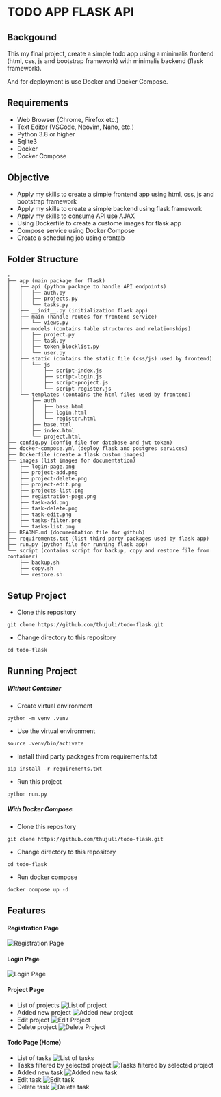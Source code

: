 # TODO APP FLASK API

## Backgound

This my final project, create a simple todo app using a minimalis frontend (html, css, js and bootstrap framework) with minimalis backend (flask framework).

And for deployment is use Docker and Docker Compose.

## Requirements

- Web Browser (Chrome, Firefox etc.)
- Text Editor (VSCode, Neovim, Nano, etc.)
- Python 3.8 or higher
- Sqlite3
- Docker
- Docker Compose

## Objective

- Apply my skills to create a simple frontend app using html, css, js and bootstrap framework
- Apply my skills to create a simple backend using flask framework
- Apply my skills to consume API use AJAX
- Using Dockerfile to create a custome images for flask app
- Compose service using Docker Compose
- Create a scheduling job using crontab

## Folder Structure

```
.
├── app (main package for flask)
│   ├── api (python package to handle API endpoints)
│   │   ├── auth.py
│   │   ├── projects.py
│   │   └── tasks.py
│   ├── __init__.py (initialization flask app)
│   ├── main (handle routes for frontend service)
│   │   └── views.py
│   ├── models (contains table structures and relationships)
│   │   ├── project.py
│   │   ├── task.py
│   │   ├── token_blocklist.py
│   │   └── user.py
│   ├── static (contains the static file (css/js) used by frontend)
│   │   └── js
│   │       ├── script-index.js
│   │       ├── script-login.js
│   │       ├── script-project.js
│   │       └── script-register.js
│   └── templates (contains the html files used by frontend)
│       ├── auth
│       │   ├── base.html
│       │   ├── login.html
│       │   └── register.html
│       ├── base.html
│       ├── index.html
│       └── project.html
├── config.py (config file for database and jwt token)
├── docker-compose.yml (deploy flask and postgres services)
├── Dockerfile (create a flask custom images)
├── images (list images for documentation)
│   ├── login-page.png
│   ├── project-add.png
│   ├── project-delete.png
│   ├── project-edit.png
│   ├── projects-list.png
│   ├── registration-page.png
│   ├── task-add.png
│   ├── task-delete.png
│   ├── task-edit.png
│   ├── tasks-filter.png
│   └── tasks-list.png
├── README.md (documentation file for github)
├── requirements.txt (list third party packages used by flask app)
├── run.py (python file for running flask app)
└── script (contains script for backup, copy and restore file from container)
    ├── backup.sh
    ├── copy.sh
    └── restore.sh
```

## Setup Project

- Clone this repository

```
git clone https://github.com/thujuli/todo-flask.git
```

- Change directory to this repository

```
cd todo-flask
```

## Running Project

##### Without Container

- Create virtual environment

```
python -m venv .venv
```

- Use the virtual environment

```
source .venv/bin/activate
```

- Install third party packages from requirements.txt

```
pip install -r requirements.txt
```

- Run this project

```
python run.py
```

##### With Docker Compose

- Clone this repository

```
git clone https://github.com/thujuli/todo-flask.git
```

- Change directory to this repository

```
cd todo-flask
```

- Run docker compose

```
docker compose up -d
```

## Features

#### Registration Page

![Registration Page](images/registration-page.png?raw=true "Registration Page")

#### Login Page

![Login Page](images/login-page.png?raw=true "Login Page")

#### Project Page

- List of projects
  ![List of project](images/projects-list.png?raw=true "List of project")
- Added new project
  ![Added new project](images/project-add.png?raw=true "Added new project")
- Edit project
  ![Edit Project](images/project-edit.png?raw=true "Edit Project")
- Delete project
  ![Delete Project](images/project-delete.png?raw=true "Delete Project")

#### Todo Page (Home)

- List of tasks
  ![List of tasks](images/tasks-list.png?raw=true "List of tasks")
- Tasks filtered by selected project
  ![Tasks filtered by selected project](images/tasks-filter.png?raw=true "Tasks filtered by selected project")
- Added new task
  ![Added new task](images/task-add.png?raw=true "Added new task")
- Edit task
  ![Edit task](images/task-edit.png?raw=true "Edit task")
- Delete task
  ![Delete task](images/task-delete.png?raw=true "Delete task")
